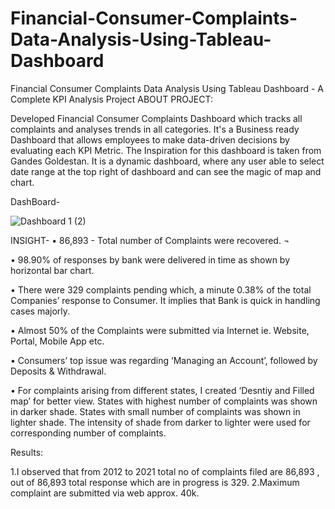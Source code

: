 # Financial-Consumer-Complaints-Data-Analysis-Using-Tableau-Dashboard
Financial Consumer Complaints Data Analysis Using Tableau Dashboard - A Complete KPI Analysis Project
ABOUT PROJECT:

Developed Financial Consumer Complaints Dashboard which tracks all complaints and analyses trends in all categories. It's a Business ready Dashboard that allows employees to make data-driven decisions by evaluating each KPI Metric. The Inspiration for this dashboard is taken from Gandes Goldestan. It is a dynamic dashboard, where any user able to select date range at the top right of dashboard and can see the magic of map and chart.

DashBoard-

![Dashboard 1 (2)](https://github.com/Shubhi67/Financial-Consumer-Complaints-Data-Analysis-Using-Tableau-Dashboard/assets/126231638/adef3299-45df-4dc5-b989-290affcb8f96)

INSIGHT-
• 86,893 - Total number of Complaints were recovered. ¬

• 98.90% of responses by bank were delivered in time as shown by horizontal bar chart.

• There were 329 complaints pending which, a minute 0.38% of the total Companies’ response to Consumer. It implies that Bank is quick in handling cases majorly.

• Almost 50% of the Complaints were submitted via Internet ie. Website, Portal, Mobile App etc.

• Consumers’ top issue was regarding ‘Managing an Account’, followed by Deposits & Withdrawal.

• For complaints arising from different states, I created ‘Desntiy and Filled map’ for better view. States with highest number of complaints was shown in darker shade. States with small number of complaints was shown in lighter shade. The intensity of shade from darker to lighter were used for corresponding number of complaints.

Results:

1.I observed that from 2012 to 2021 total no of complaints filed are 86,893 , out of 86,893 total response which are in progress is 329.
2.Maximum complaint are submitted via web approx. 40k.




